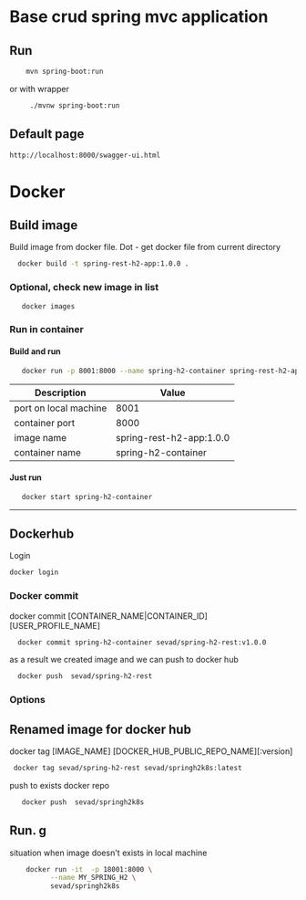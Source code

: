 # Base crud spring mvc application

## Run 
```bash
	mvn spring-boot:run
```
or with wrapper 
```bash
	 ./mvnw spring-boot:run
```
## Default page 
```html
http://localhost:8000/swagger-ui.html
```

# Docker 
## Build image
Build image from docker file. Dot - get docker file from current directory 
```bash
  docker build -t spring-rest-h2-app:1.0.0 .
```

### Optional, check new image in list 
```bash
   docker images 
```

### Run in container 

#### Build and run 
```bash
   docker run -p 8001:8000 --name spring-h2-container spring-rest-h2-app:1.0.0
```

|   Description			| Value			   |
|---				|---			   |
|port on local machine   	| 8001  		   |	
|container port    		| 8000  		   |	
|image name 			| spring-rest-h2-app:1.0.0 |
|container name 	   	| spring-h2-container      |

#### Just run
```bash
   docker start spring-h2-container
```
------------------------------------------------------------------
## Dockerhub 
Login 
```bash
docker login 
```
### Docker commit 
docker commit [CONTAINER_NAME|CONTAINER_ID] [USER_PROFILE_NAME] 

``` bash
  docker commit spring-h2-container sevad/spring-h2-rest:v1.0.0
```
as a result we created image and we can push to docker hub 
```bash
  docker push  sevad/spring-h2-rest
```

### Options 
## Renamed image for docker hub 

docker tag [IMAGE_NAME] [DOCKER_HUB_PUBLIC_REPO_NAME][:version]

```bash
 docker tag sevad/spring-h2-rest sevad/springh2k8s:latest
```
push to exists docker repo 
```bash
   docker push  sevad/springh2k8s
```


## Run. g
situation when image doesn't exists in local machine 
```bash
    docker run -it  -p 18001:8000 \
          --name MY_SPRING_H2 \
          sevad/springh2k8s
```



